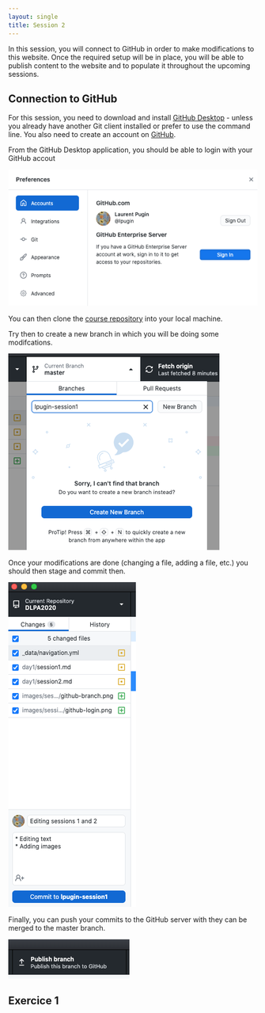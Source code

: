 ```yaml
---
layout: single
title: Session 2
---
```


In this session, you will connect to GitHub in order to make modifications to this website. Once the required setup will be in place, you will be able to publish content to the website and to populate it throughout the upcoming sessions.

## Connection to GitHub

For this session, you need to download and install [GitHub Desktop](https://desktop.github.com/) - unless you already have another Git client installed or prefer to use the command line. You also need to create an account on [GitHub](https://github.com).

From the GitHub Desktop application, you should be able to login with your GitHub accout 

![GitHub login](/images/sessions/github-login.png)

You can then clone the [course repository](https://github.com/dhbern/dlpa2020) into your local machine. 

Try then to create a new branch in which you will be doing some modifcations. 

![GitHub branch](/images/sessions/github-branch.png)

Once your modifications are done (changing a file, adding a file, etc.) you should then stage and commit then. 

![GitHub commit](/images/sessions/github-commit.png)

Finally, you can push your commits to the GitHub server with they can be merged to the master branch.

![GitHub push](/images/sessions/github-push.png)

## Exercice 1